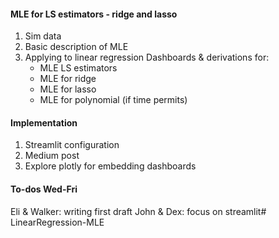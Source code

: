 #### MLE for LS estimators - ridge and lasso

1. Sim data
2. Basic description of MLE
3. Applying to linear regression
Dashboards & derivations for:
    - MLE LS estimators
    - MLE for ridge
    - MLE for lasso
    - MLE for polynomial (if time permits)

#### Implementation

1. Streamlit configuration
2. Medium post
3. Explore plotly for embedding dashboards

#### To-dos Wed-Fri

Eli & Walker: writing first draft
John & Dex: focus on streamlit# LinearRegression-MLE
